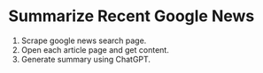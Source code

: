 # Summarize Recent Google News 

1. Scrape google news search page.
2. Open each article page and get content.
3. Generate summary using ChatGPT.
